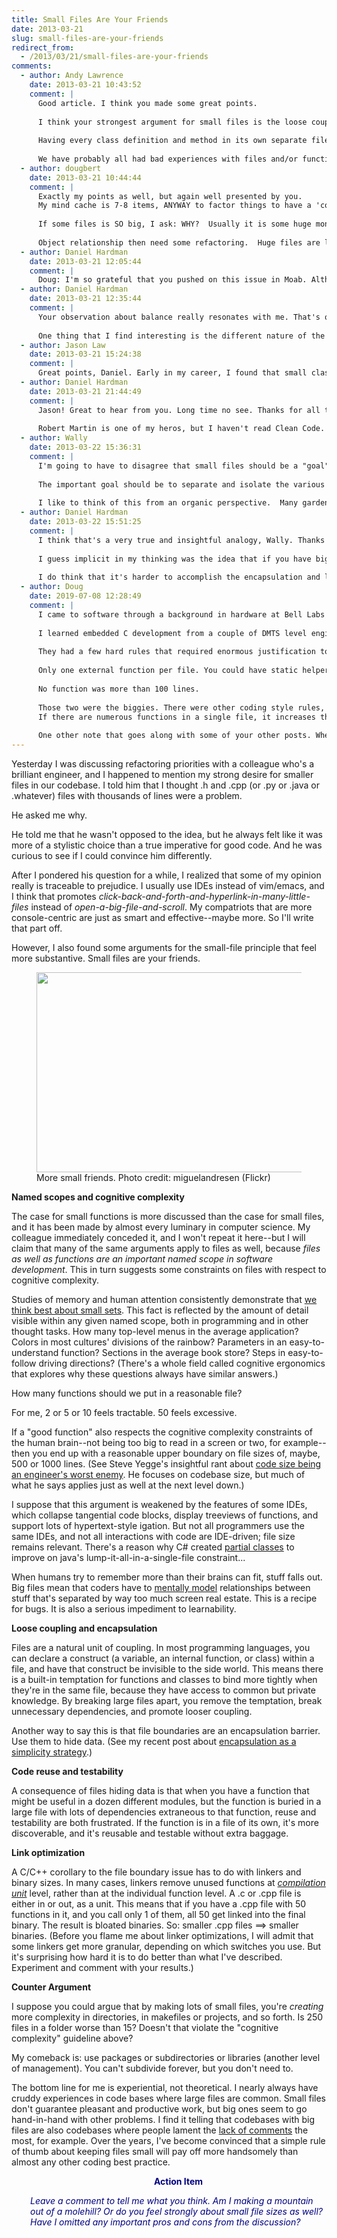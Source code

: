 ```yaml
---
title: Small Files Are Your Friends
date: 2013-03-21
slug: small-files-are-your-friends
redirect_from:
  - /2013/03/21/small-files-are-your-friends
comments:
  - author: Andy Lawrence
    date: 2013-03-21 10:43:52
    comment: |
      Good article. I think you made some great points.
      
      I think your strongest argument for small files is the loose coupling and encapsulation one. It can impose an artificial constraint that forces the programmer to think more about those issues. It is kind of like if your company has a coding standard that says "no function can be longer than x number of lines". This can force the programmer to think more about modular programming and break that mammoth function into several smaller ones which can enhance readability and code re-use.
      
      Having every class definition and method in its own separate file can be great if your IDE makes it very easy to navigate and manage all related files as a group, but it can become a file management nightmare if using traditional editors and file folders. The benefit of having everything in a single file is that if you copy just one file, you get all your code. If every function is in a separate file, you run the risk of forgetting to copy one of them or having one of them in a folder that isn't backed up.
      
      We have probably all had bad experiences with files and/or functions that were too big or too small. Finding the right balance is what keeps programming as much of an art as it is a science.
  - author: dougbert
    date: 2013-03-21 10:44:44
    comment: |
      Exactly my points as well, but again well presented by you.
      My mind cache is 7-8 items, ANYWAY to factor things to have a 'collective' of that size is wonderful for my sanity. If more are added, then a refactor is needed to reduce the size by some sort of organization.
      
      If some files is SO big, I ask: WHY?  Usually it is some huge monster OBJECT that has so many attributes, that action functions just plain explode.
      
      Object relationship then need some refactoring.  Huge files are like huge objects, a mass of confusion and disorder
  - author: Daniel Hardman
    date: 2013-03-21 12:05:44
    comment: |
      Doug: I'm so grateful that you pushed on this issue in Moab. Although we're not very close to the ideal yet, we're much better off because of your efforts.
  - author: Daniel Hardman
    date: 2013-03-21 12:35:44
    comment: |
      Your observation about balance really resonates with me. That's one of my pet themes (see http://codecraft.co/2012/08/27/good-code-is-balanced/). 
      
      One thing that I find interesting is the different nature of the consequences at the two ends of the spectrum. At the <em>files-are-too-big</em> end, the consequences seem a bit scary. They make problems less understandable; they steal velocity, accuracy, and quality of design from developers. At the <em>files-are-too-small</em> end, you start paying a "silliness tax" where you have to recurse down too many levels while coding and debugging. This can also make it hard to see the bigger picture (so in that respect the two ends of the continuum are similar) -- but I don't think it impedes loose coupling and code reuse. It's also easier to undo/change, I think.
  - author: Jason Law
    date: 2013-03-21 15:24:38
    comment: |
      Great points, Daniel. Early in my career, I found that small classes and small methods let me model more complex problems. Encapsulation is key, and it's how I think our brains work. Reminds me of some of the points made in Robert C. Martin's Clean Code. Nice article.
  - author: Daniel Hardman
    date: 2013-03-21 21:44:49
    comment: |
      Jason! Great to hear from you. Long time no see. Thanks for all the Oracle goodness you taught me.
      
      Robert Martin is one of my heros, but I haven't read Clean Code. So now I've got something new for my reading list. Thanks!
  - author: Wally
    date: 2013-03-22 15:36:31
    comment: |
      I'm going to have to disagree that small files should be a "goal".  I think that the goal is to have good data encapsulation and boundaries.  Files are one way of accomplishing this via scoping, but they don't ensure that a project breaks itself up into manageable pieces.  Splitting a monstrous files into multiple small files that still utilize externs and global includes to share all the same data they had in the first place ends up being a zero-sum change.
      
      The important goal should be to separate and isolate the various project components into logical divisions.  If they don't have logical cleavage planes, then refactor them until they do. The location of the pieces in specific files is really an afterthought that follows naturally.  Just splitting things into smaller files to achieve a certain line/function quota seems useless to me.  
      
      I like to think of this from an organic perspective.  Many garden plants grow larger and larger until they start to choke themselves out.  They can be divided and replanted and you can get multiples from one original.  However, you don't just take a shovel and slice the thing apart indiscriminately.   You also don't want to leave roots and connections back to the parent plant.  Instead, you carefully disentangle roots and tubers and find places where things look like they belong together and then you make judicious cuts and sacrifices and end up with smaller plants that can survive on their own.  Cutting up a plant just to fit it in a smaller pot is never a good idea.   http://gardening.about.com/od/perennials/ss/DividingSBS.htm
  - author: Daniel Hardman
    date: 2013-03-22 15:51:25
    comment: |
      I think that's a very true and insightful analogy, Wally. Thanks so much for adding to the conversation!
      
      I guess implicit in my thinking was the idea that if you have big files, and you split them, that the activity becomes an enabler for many of the forms of true goodness that you're highlighting.
      
      I do think that it's harder to accomplish the encapsulation and logical division if you leave things in a single file -- mainly because the ugliness of globals and other forms of coupling aren't as obvious.
  - author: Doug
    date: 2019-07-08 12:28:49
    comment: |
      I came to software through a background in hardware at Bell Labs in the mid 1980s.
      
      I learned embedded C development from a couple of DMTS level engineers and I still cherish how they bootstrapped my transition into software.
      
      They had a few hard rules that required enormous justification to override.
      
      Only one external function per file. You could have static helpers, but only one globally accessible function.
      
      No function was more than 100 lines.
      
      Those two were the biggies. There were other coding style rules, but the two above you would violate at your peril. Much for the reasons you list above, but one you did not. In most organizations of any size, your code is going to end up in a repository of some form, and over time, parts of it are going to be edited to either extend features, or to fix a defect, and likely be someone other than you.
      If there are numerous functions in a single file, it increases the chance that a single file will be out being modified by more than one person, and then having to be merged. Small, single function files are less likely to face merge conflicts.
      
      One other note that goes along with some of your other posts. When you write code, it is easy to fall into the trap of thinking you are writing for the machine, but you are really writing for other humans that will come after you. If you always design and code as if you are writing for people, you will be doing your future self a huge favor.
---
```

Yesterday I was discussing refactoring priorities with a colleague who's a brilliant engineer, and I happened to mention my strong desire for smaller files in our codebase. I told him that I thought .h and .cpp (or .py or .java or .whatever) files with thousands of lines were a problem.

He asked me why.

He told me that he wasn't opposed to the idea, but he always felt like it was more of a stylistic choice than a true imperative for good code. And he was curious to see if I could convince him differently.

After I pondered his question for a while, I realized that some of my opinion really is traceable to prejudice. I usually use IDEs instead of vim/emacs, and I think that promotes <em>click-back-and-forth-and-hyperlink-in-many-little-files</em> instead of <em>open-a-big-file-and-scroll</em>. My compatriots that are more console-centric are just as smart and effective--maybe more. So I'll write that part off.

However, I also found some arguments for the small-file principle that feel more substantive. Small files are your friends.

<figure><img alt="" src="http://farm5.staticflickr.com/4002/5166773331_bb50dfa3b0.jpg" width="500" height="320" /><figcaption>More small friends. Photo credit: miguelandresen (Flickr)</figcaption></figure>

<strong>Named scopes and cognitive complexity</strong>

The case for small functions is more discussed than the case for small files, and it has been made by almost every luminary in computer science. My colleague immediately conceded it, and I won't repeat it here--but I will claim that many of the same arguments apply to files as well, because <em>files as well as functions are an important named scope in software development</em>. This in turn suggests some constraints on files with respect to cognitive complexity.

Studies of memory and human attention consistently demonstrate that <a title="short-term memory and cognitive complexity" href="http://www.simplypsychology.org/short-term-memory.html" target="_blank">we think best about small sets</a>. This fact is reflected by the amount of detail visible within any given named scope, both in programming and in other thought tasks. How many top-level menus in the average application? Colors in most cultures' divisions of the rainbow? Parameters in an easy-to-understand function? Sections in the average book store? Steps in easy-to-follow driving directions? (There's a whole field called cognitive ergonomics that explores why these questions always have similar answers.)

How many functions should we put in a reasonable file?

For me, 2 or 5 or 10 feels tractable. 50 feels excessive.

If a "good function" also respects the cognitive complexity constraints of the human brain--not being too big to read in a screen or two, for example--then you end up with a reasonable upper boundary on file sizes of, maybe, 500 or 1000 lines. (See Steve Yegge's insightful rant about <a title="code size (and complexity) make software development difficult" href="http://steve-yegge.blogspot.com/2007/12/codes-worst-enemy.html" target="_blank">code size being an engineer's worst enemy</a>. He focuses on codebase size, but much of what he says applies just as well at the next level down.)

I suppose that this argument is weakened by the features of some IDEs, which collapse tangential code blocks, display treeviews of functions, and support lots of hypertext-style igation. But not all programmers use the same IDEs, and not all interactions with code are IDE-driven; file size remains relevant. There's a reason why C# created <a class="zem_slink" title="Class (computer programming)" href="http://en.wikipedia.org/wiki/Class_%28computer_programming%29" target="_blank" rel="wikipedia">partial classes</a> to improve on java's lump-it-all-in-a-single-file constraint...

When humans try to remember more than their brains can fit, stuff falls out. Big files mean that coders have to <a title="Why Mental Models Matter" href="why-mental-models-matter.md" target="_blank">mentally model</a> relationships between stuff that's separated by way too much screen real estate. This is a recipe for bugs. It is also a serious impediment to learnability.

<strong>Loose coupling and encapsulation</strong>

Files are a natural unit of coupling. In most programming languages, you can declare a construct (a variable, an internal function, or class) within a file, and have that construct be invisible to the side world. This means there is a built-in temptation for functions and classes to bind more tightly when they're in the same file, because they have access to common but private knowledge. By breaking large files apart, you remove the temptation, break unnecessary dependencies, and promote looser coupling.

Another way to say this is that file boundaries are an encapsulation barrier. Use them to hide data. (See my recent post about <a title="encapsulate to simplify" href="6-strategies-to-simplify-software.md" target="_blank">encapsulation as a simplicity strategy</a>.)

<strong>Code reuse and testability</strong>

A consequence of files hiding data is that when you have a function that might be useful in a dozen different modules, but the function is buried in a large file with lots of dependencies extraneous to that function, reuse and testability are both frustrated. If the function is in a file of its own, it's more discoverable, and it's reusable and testable without extra baggage.

<strong>Link optimization</strong>

A C/C++ corollary to the file boundary issue has to do with linkers and binary sizes. In many cases, linkers remove unused functions at <em><a class="zem_slink" title="Translation unit (programming)" href="http://en.wikipedia.org/wiki/Translation_unit_%28programming%29" target="_blank" rel="wikipedia">compilation unit</a></em> level, rather than at the individual function level. A .c or .cpp file is either in or out, as a unit. This means that if you have a .cpp file with 50 functions in it, and you call only 1 of them, all 50 get linked into the final binary. The result is bloated binaries. So: smaller .cpp files ==> smaller binaries. (Before you flame me about linker optimizations, I will admit that some linkers get more granular, depending on which switches you use. But it's surprising how hard it is to do better than what I've described. Experiment and comment with your results.)

<strong>Counter Argument</strong>

I suppose you could argue that by making lots of small files, you're <em>creating</em> more complexity in directories, in makefiles or projects, and so forth. Is 250 files in a folder worse than 15? Doesn't that violate the "cognitive complexity" guideline above?

My comeback is: use packages or subdirectories or libraries (another level of management). You can't subdivide forever, but you don't need to.

The bottom line for me is experiential, not theoretical. I nearly always have cruddy experiences in code bases where large files are common. Small files don't guarantee pleasant and productive work, but big ones seem to go hand-in-hand with other problems. I find it telling that codebases with big files are also codebases where people lament the <a title="// Comments on Comments" href="comments-on-comments.md" target="_blank">lack of comments</a> the most, for example. Over the years, I've become convinced that a simple rule of thumb about keeping files small will pay off more handsomely than almost any other coding best practice.
<p style="padding-left:30px;text-align:center;"><strong><span style="color:#000080;">Action Item</span></strong></p>
<p style="padding-left:30px;"><em><span style="color:#000080;">Leave a comment to tell me what you think. Am I making a mountain out of a molehill? Or do you feel strongly about small file sizes as well? Have I omitted any important pros and cons from the discussion?</span></em></p>
